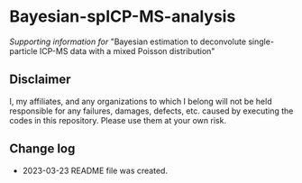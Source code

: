 # Bayesian-spICP-MS-analysis
*Supporting information for*
"Bayesian estimation to deconvolute single-particle ICP-MS data with a mixed Poisson distribution"

## Disclaimer
I, my affiliates, and any organizations to which I belong will not be held responsible for any failures, damages, defects, etc. caused by executing the codes in this repository. Please use them at your own risk.  

## Change log
* 2023-03-23 README file was created.
